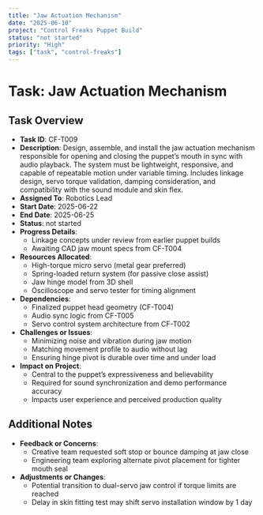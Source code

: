 ```yaml
---
title: "Jaw Actuation Mechanism"
date: "2025-06-10"
project: "Control Freaks Puppet Build"
status: "not started"
priority: "High"
tags: ["task", "control-freaks"]
---
```


# Task: Jaw Actuation Mechanism

## Task Overview

- **Task ID**: CF-T009
- **Description**: Design, assemble, and install the jaw actuation mechanism responsible for opening and closing the puppet’s mouth in sync with audio playback. The system must be lightweight, responsive, and capable of repeatable motion under variable timing. Includes linkage design, servo torque validation, damping consideration, and compatibility with the sound module and skin flex.
- **Assigned To**: Robotics Lead
- **Start Date**: 2025-06-22
- **End Date**: 2025-06-25
- **Status**: not started
- **Progress Details**:
  - Linkage concepts under review from earlier puppet builds
  - Awaiting CAD jaw mount specs from CF-T004
- **Resources Allocated**:
  - High-torque micro servo (metal gear preferred)
  - Spring-loaded return system (for passive close assist)
  - Jaw hinge model from 3D shell
  - Oscilloscope and servo tester for timing alignment
- **Dependencies**:
  - Finalized puppet head geometry (CF-T004)
  - Audio sync logic from CF-T005
  - Servo control system architecture from CF-T002
- **Challenges or Issues**:
  - Minimizing noise and vibration during jaw motion
  - Matching movement profile to audio without lag
  - Ensuring hinge pivot is durable over time and under load
- **Impact on Project**:
  - Central to the puppet’s expressiveness and believability
  - Required for sound synchronization and demo performance accuracy
  - Impacts user experience and perceived production quality

## Additional Notes

- **Feedback or Concerns**:
  - Creative team requested soft stop or bounce damping at jaw close
  - Engineering team exploring alternate pivot placement for tighter mouth seal
- **Adjustments or Changes**:
  - Potential transition to dual-servo jaw control if torque limits are reached
  - Delay in skin fitting test may shift servo installation window by 1 day
